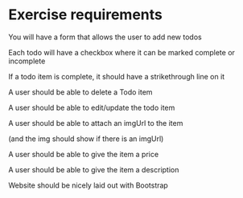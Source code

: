 Exercise requirements
=====================

You will have a form that allows the user to add new todos

Each todo will have a checkbox where it can be marked complete or incomplete

If a todo item is complete, it should have a strikethrough line on it

A user should be able to delete a Todo item

A user should be able to edit/update the todo item

A user should be able to attach an imgUrl to the item 

(and the img should show if there is an imgUrl)

A user should be able to give the item a price

A user should be able to give the item a description

Website should be nicely laid out with Bootstrap